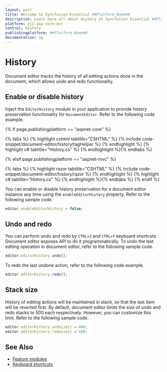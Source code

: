 ```yaml
---
layout: post
title: Welcome to Syncfusion Essential ##Platform_Name##
description: Learn here all about History of Syncfusion Essential ##Platform_Name## widgets based on HTML5 and jQuery.
platform: ej2-asp-core-mvc
control: History
publishingplatform: ##Platform_Name##
documentation: ug
---
```



# History

Document editor tracks the history of all editing actions done in the document, which allows undo and redo functionality.

## Enable or disable history

Inject the `EditorHistory` module in your application to provide history preservation functionality for `DocumentEditor`. Refer to the following code example.

{% if page.publishingplatform == "aspnet-core" %}

{% tabs %}
{% highlight cshtml tabtitle="CSHTML" %}
{% include code-snippet/document-editor/history/tagHelper %}
{% endhighlight %}
{% highlight c# tabtitle="History.cs" %}
{% endhighlight %}{% endtabs %}

{% elsif page.publishingplatform == "aspnet-mvc" %}

{% tabs %}
{% highlight razor tabtitle="CSHTML" %}
{% include code-snippet/document-editor/history/razor %}
{% endhighlight %}
{% highlight c# tabtitle="History.cs" %}
{% endhighlight %}{% endtabs %}
{% endif %}



You can enable or disable history preservation for a document editor instance any time using the `enableEditorHistory` property. Refer to the following sample code.

```typescript
editor.enableEditorHistory = false;
```

## Undo and redo

You can perform undo and redo by `CTRL+Z` and `CTRL+Y` keyboard shortcuts. Document editor exposes API to do it programmatically.
To undo the last editing operation in document editor, refer to the following sample code.

```typescript
editor.editorHistory.undo();
```

To redo the last undone action, refer to the following code example.

```typescript
editor.editorHistory.redo();
```

## Stack size

History of editing actions will be maintained in stack, so that the last item will be reverted first. By default, document editor limits the size of undo and redo stacks to 500 each respectively. However, you can customize this limit. Refer to the following sample code.

```typescript
editor.editorHistory.undoLimit = 400;
editor.editorHistory.redoLimit = 400;
```

## See Also

* [Feature modules](../../document-editor/feature-module/)
* [Keyboard shortcuts](../../document-editor/keyboard-shortcut/)
